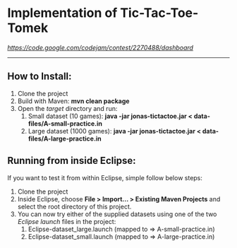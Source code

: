 # Implementation of Tic-Tac-Toe-Tomek

_https://code.google.com/codejam/contest/2270488/dashboard_

---
## How to Install:
1. Clone the project
2. Build with Maven: **mvn clean package**
3. Open the _target_ directory and run:
	1. Small dataset (10 games): **java -jar jonas-tictactoe.jar < data-files/A-small-practice.in**
	2. Large dataset (1000 games): **java -jar jonas-tictactoe.jar < data-files/A-large-practice.in**

## Running from inside Eclipse:
If you want to test it from within Eclipse, simple follow below steps:

1. Clone the project
2. Inside Eclipse, choose **File > Import... > Existing Maven Projects** and select the root directory of this project.
3. You can now try either of the supplied datasets using one of the two _Eclipse launch_ files in the project: 
	1. Eclipse-dataset_large.launch (mapped to => A-small-practice.in)
	2. Eclipse-dataset_small.launch (mapped to => A-large-practice.in)

